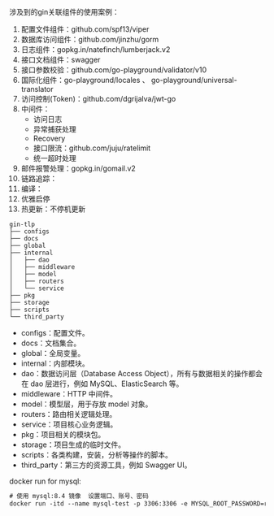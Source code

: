 

涉及到的gin关联组件的使用案例：
1. 配置文件组件：github.com/spf13/viper
2. 数据库访问组件：github.com/jinzhu/gorm
3. 日志组件：gopkg.in/natefinch/lumberjack.v2
4. 接口文档组件：swagger
5. 接口参数校验：github.com/go-playground/validator/v10
6. 国际化组件：go-playground/locales 、 go-playground/universal-translator
7. 访问控制(Token)：github.com/dgrijalva/jwt-go
8. 中间件：
    - 访问日志
    - 异常捕获处理
    - Recovery
    - 接口限流：github.com/juju/ratelimit 
    - 统一超时处理
9. 邮件报警处理：gopkg.in/gomail.v2
10. 链路追踪：
11. 编译：
12. 优雅启停
13. 热更新：不停机更新

 ```
gin-tlp
├── configs
├── docs
├── global
├── internal
│   ├── dao
│   ├── middleware
│   ├── model
│   ├── routers
│   └── service
├── pkg
├── storage
├── scripts
└── third_party
```   

- configs：配置文件。
- docs：文档集合。
- global：全局变量。
- internal：内部模块。
- dao：数据访问层（Database Access Object），所有与数据相关的操作都会在 dao 层进行，例如 MySQL、ElasticSearch 等。
- middleware：HTTP 中间件。
- model：模型层，用于存放 model 对象。
- routers：路由相关逻辑处理。
- service：项目核心业务逻辑。
- pkg：项目相关的模块包。
- storage：项目生成的临时文件。
- scripts：各类构建，安装，分析等操作的脚本。
- third_party：第三方的资源工具，例如 Swagger UI。


docker run for mysql:
```txt
# 使用 mysql:8.4 镜像  设置端口、账号、密码
docker run -itd --name mysql-test -p 3306:3306 -e MYSQL_ROOT_PASSWORD=rootroot mysql:8.4
```




